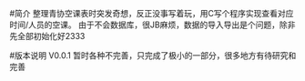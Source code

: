 #简介
整理青协空课表时突发奇想，反正没事写着玩，用C写个程序实现查看对应时间/人员的空课。
由于不会数据库，很JB麻烦，数据的导入导出是个问题，除非先全部初始化好2333

#版本说明
V0.0.1 暂时各种不完善，只完成了极小的一部分，很多地方有待研究和完善